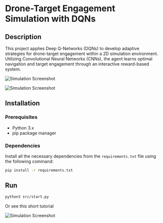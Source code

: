 <!-- @format -->

# Drone-Target Engagement Simulation with DQNs

## Description

This project applies Deep Q-Networks (DQNs) to develop adaptive strategies for drone-target engagement within a 2D simulation environment. Utilizing Convolutional Neural Networks (CNNs), the agent learns optimal navigation and target engagement through an interactive reward-based system.

![Simulation Screenshot](https://github.com/vicksEmmanuel/drone_reinforcement/blob/main/ScreenRecording2024-01-08at16.13.47-ezgif.com-video-to-gif-converter.gif)

![Simulation Screenshot](https://github.com/vicksEmmanuel/drone_reinforcement/blob/main/ScreenRecording2024-01-10at22.49.32-ezgif.com-video-to-gif-converter.gif)

## Installation

### Prerequisites

- Python 3.x
- pip package manager

### Dependencies

Install all the necessary dependencies from the `requirements.txt` file using the following command:

```bash
pip install -r requirements.txt
```

## Run

```bash
python3 src/start.py
```

Or see this short tutorial

![Simulation Screenshot](https://github.com/vicksEmmanuel/drone_reinforcement/blob/main/tutorial.gif)

